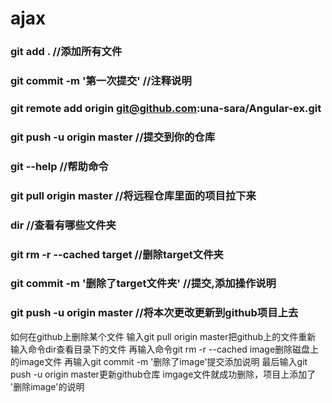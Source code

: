 # ajax

### git add . //添加所有文件
### git commit -m '第一次提交' //注释说明
### git remote add origin git@github.com:una-sara/Angular-ex.git
### git push -u origin master //提交到你的仓库
### git --help //帮助命令
### git pull origin master //将远程仓库里面的项目拉下来
### dir //查看有哪些文件夹
### git rm -r --cached target //删除target文件夹
### git commit -m '删除了target文件夹' //提交,添加操作说明
### git push -u origin master //将本次更改更新到github项目上去
如何在github上删除某个文件
输入git pull origin master把github上的文件重新
输入命令dir查看目录下的文件
再输入命令git rm -r --cached image删除磁盘上的image文件
再输入git commit -m '删除了image'提交添加说明
最后输入git push -u origin master更新github仓库
imgage文件就成功删除，项目上添加了 '删除image'的说明


